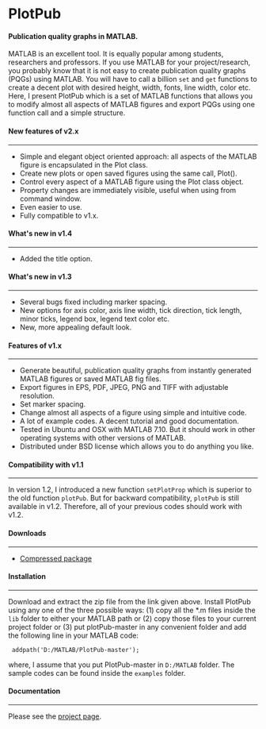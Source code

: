 PlotPub
=======

<h4>Publication quality graphs in MATLAB.</h4>

MATLAB is an excellent tool. It is equally popular among students, researchers and professors. If you use MATLAB for your project/research, you probably know that it is not easy to create publication quality graphs (PQGs) using MATLAB. You will have to call a billion <code>set</code> and <code>get</code> functions to create a decent plot with desired height, width, fonts, line width, color etc. Here, I present PlotPub which is a set of MATLAB functions that allows you to modify almost all aspects of MATLAB figures and export PQGs using one function call and a simple structure.

<h4>New features of v2.x</h4>
<hr />
<ul>
	<li>Simple and elegant object oriented approach: all aspects of the MATLAB figure is encapsulated in the Plot class.</li>
	<li>Create new plots or open saved figures using the same call, Plot().</li>
	<li>Control every aspect of a MATLAB figure using the Plot class object.</li>
	<li>Property changes are immediately visible, useful when using from command
    window.</li>
	<li>Even easier to use.</li>
	<li>Fully compatible to v1.x.</li>
</ul>


<h4>What's new in v1.4</h4>
<hr />
<ul>
    <li>Added the title option.</li>
</ul>

<h4>What's new in v1.3</h4>
<hr />
<ul>
	<li>Several bugs fixed including marker spacing.</li>
	<li>New options for axis color, axis line width, tick direction, tick length, minor ticks, legend box, legend text color etc.</li>
	<li>New, more appealing default look.</li>
</ul>

<h4>Features of v1.x</h4>
<hr />
<ul>
	<li>Generate beautiful, publication quality graphs from instantly generated MATLAB figures or saved MATLAB fig files.</li>
	<li>Export figures in EPS, PDF, JPEG, PNG and TIFF with adjustable resolution.</li>
	<li>Set marker spacing.</li>
	<li>Change almost all aspects of a figure using simple and intuitive code.</li>
	<li>A lot of example codes. A decent tutorial and good documentation.</li>
	<li>Tested in Ubuntu and OSX with MATLAB 7.10. But it should work in other operating systems with other versions of MATLAB.</li>
	<li>Distributed under BSD license which allows you to do anything you like.</li>
</ul>

<h4> Compatibility with v1.1</h4>
<hr />
In version 1.2, I introduced a new function <code>setPlotProp</code> which is superior to the old function <code>plotPub</code>. But for backward compatibility, <code>plotPub</code> is still available in v1.2. Therefore, all of your previous codes should work with v1.2.

<h4>Downloads</h4>
<hr />
<ul>
	<li><a href="https://github.com/masumhabib/PlotPub/archive/master.zip">Compressed package</a></li>
</ul>

<h4>Installation</h4>
<hr />
Download and extract the zip file from the link given above. Install PlotPub using any one of the three possible ways: (1) copy all the *.m files inside the <code>lib</code> folder to either your MATLAB path or (2) copy those files to your current project folder or (3) put plotPub-master in any convenient folder and add the following line in your MATLAB code:

<code> addpath('D:/MATLAB/PlotPub-master');</code>

where, I assume that you put PlotPub-master in <code>D:/MATLAB</code> folder. The sample codes can be found inside the <code>examples</code> folder.

<h4>Documentation</h4>
<hr />
Please see the <a href="http://masumhabib.com/publication-quality-graphs-matlab">project page</a>.
